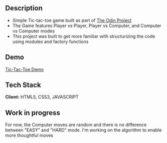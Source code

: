 ## **Description**

- Simple Tic-tac-toe game built as part of [The Odin Project](https://www.theodinproject.com/)
- The Game features Player vs Player, Player vs Computer, and Computer vs Computer modes
- This project was built to get more familiar with structurizing the code using modules and factory functions

## Demo

[Tic-Tac-Toe Demo](https://aq4rius.github.io/Tic-tac-toe/)

## Tech Stack

**Client:** HTML5, CSS3, JAVASCRIPT

## **Work in progress**

For now, the Computer moves are random and there is no difference between "EASY" and "HARD" mode. I'm working on the algorithm to enable more thoughtful moves
